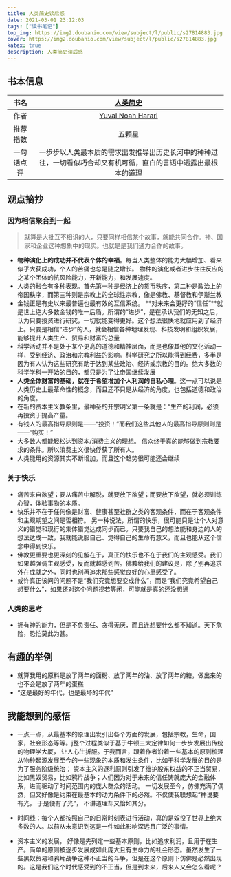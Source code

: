 ```yaml
---
title: 人类简史读后感
date: 2021-03-01 23:12:03
tags: ["读书笔记"]
top_img: https://img2.doubanio.com/view/subject/l/public/s27814883.jpg
cover: https://img2.doubanio.com/view/subject/l/public/s27814883.jpg
katex: true
description: 人类简史读后感
---
```


## 书本信息

|    书名    |    [人类简史](https://book.douban.com/subject/25985021/)     |
| :--------: | :----------------------------------------------------------: |
|    作者    | [Yuval Noah Harari](https://book.douban.com/author/1168901/) |
|  推荐指数  |                            五颗星                            |
| 一句话点评 | 一步步以人类最本质的需求出发推导出历史长河中的种种过往，一切看似巧合却又有机可循，直白的言语中透露出最根本的道理 |



## 观点摘抄

### 因为相信聚合到一起

> 就算是大批互不相识的人，只要同样相信某个故事，就能共同合作。神、国家和企业这种想象中的现实。也就是是我们通力合作的故事。

- **物种演化上的成功并不代表个体的幸福**。每当人类整体的能力大幅增加、看来似乎大获成功，个人的苦痛也总是随之增长。 物种的演化或者进步往往反应的之某个团体的抗风险能力，开新能力，和发展速度。
- 人类的融合有多种表现。首先第一种是经济上的货币秩序，第二种是政治上的帝国秩序，而第三种则是宗教上的全球性宗教，像是佛教、基督教和伊斯兰教
- 金钱正是有史以来最普遍也最有效的互信系统。 **对未来会更好的“信任”**就是世上绝大多数金钱的唯一后盾。所谓的“进步”，是在承认我们的无知之后，认为只要投资进行研究，一切就能变得更好。这个想法很快地就应用到了经济上。只要是相信“进步”的人，就会相信各种地理发现、科技发明和组织发展，能够提升人类生产、贸易和财富的总量
- 科学活动并不是处于某个更高的道德和精神层面，而是也像其他的文化活动一样，受到经济、政治和宗教利益的影响。科学研究之所以能得到经费，多半是因为有人认为这些研究有助于达到某些政治、经济或宗教的目的。绝大多数的科学学科一开始的目的，都只是为了让帝国继续发展
- **人类全体财富的基础，就在于希望增加个人利润的自私心理**。这一点可以说是人类历史上最革命性的概念，而且还不只是从经济的角度，也包括道德和政治的角度。
- 在新的资本主义教条里，最神圣的开宗明义第一条就是：“生产的利润，必须再投资于提高产量。
- 有钱人的最高指导原则是——“投资！”而我们这些其他人的最高指导原则则是——“购买！”
- 大多数人都能轻松达到资本/消费主义的理想。 信众终于真的能够做到宗教要求的条件。所以消费主义很快俘获了所有人。
- 人类能用的资源其实不断增加，而且这个趋势很可能还会继续

### 关于快乐

- 痛苦来自欲望；要从痛苦中解脱，就要放下欲望；而要放下欲望，就必须训练心智，体验事物的本质。
- 快乐并不在于任何像是财富、健康甚至社群之类的客观条件，而在于客观条件和主观期望之间是否相符。 另一种说法，所谓的快乐，很可能只是让个人对意义的错觉和现行的集体错觉达成同步而已。只要我自己的想法能和身边的人的想法达成一致，我就能说服自己、觉得自己的生命有意义，而且也能从这个信念中得到快乐。
- 佛教更重要也更深刻的见解在于，真正的快乐也不在于我们的主观感受。我们如果越强调主观感受，反而就越感到苦。佛教给我们的建议是，除了别再追求外在成就之外，同时也别再追求那些感觉良好的心里感受了。
- 或许真正该问的问题不是“我们究竟想要变成什么”，而是“我们究竟希望自己想要什么”，如果还对这个问题视若等闲，可能就是真的还没想通

### 人类的思考

- 拥有神的能力，但是不负责任、贪得无厌，而且连想要什么都不知道。天下危险，恐怕莫此为甚。

## 有趣的举例

- 就算我用的原料是放了两年的面粉、放了两年的油、放了两年的糖，做出来的也不会是放了两年的蛋糕
- “这是最好的年代，也是最坏的年代”

## 我能想到的感悟

+ 一点一点，从最基本的原理出发引出各个方面的发展，包括宗教，生命，国家，社会形态等等。j整个过程类似于基于牛顿三大定律如何一步步发展出传统的物理学大厦， 让人心生折服。于我而言，跟着作者沿着一些基本的原则梳理从物种起源发展至今的一些现象的本质和发生条件，比如于科学发展的目的是为了服务阶级统治； 资本主义的逐利原则引发了维护股东权益的不正当贸易，比如黑奴贸易，比如鸦片战争；人们因为对于未来的信任铸就庞大的金融体系，进而驱动了时间范围内的庞大群众的活动。 一切发展至今，仿佛充满了偶然，但又好像是约束在最基本的动力条件下的必然。不仅使我联想起“神说要有光， 于是便有了光”， 不讲道理却又恰如其分。

+ 时间线：每个人都按照自己的日常时刻表进行活动，真的是奴役了世界上绝大多数的人。以前从未意识到这是一件如此影响深远且广泛的事情。

+ 资本主义的发展， 好像是先列定一些基本原则，比如追求利润，且用于在生产。简单的原则被逐步发展成如此庞大且有生命力的社会形态。虽然发生了一些黑奴贸易和鸦片战争这种不正当的斗争，但是在这个原则下仿佛是必然出现的。这是我们这个时代感受到的不正当，但是到未来，后来人又会怎么看呢？